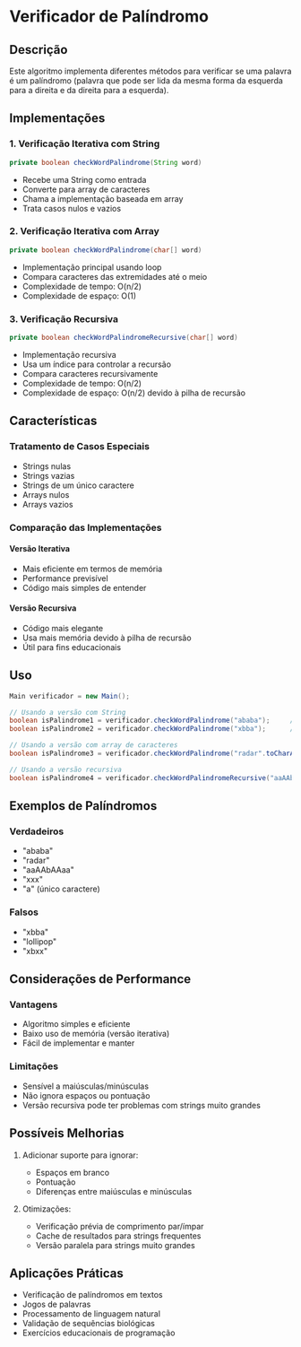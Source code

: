 # Verificador de Palíndromo

## Descrição
Este algoritmo implementa diferentes métodos para verificar se uma palavra é um palíndromo (palavra que pode ser lida da mesma forma da esquerda para a direita e da direita para a esquerda).

## Implementações

### 1. Verificação Iterativa com String
```java
private boolean checkWordPalindrome(String word)
```
- Recebe uma String como entrada
- Converte para array de caracteres
- Chama a implementação baseada em array
- Trata casos nulos e vazios

### 2. Verificação Iterativa com Array
```java
private boolean checkWordPalindrome(char[] word)
```
- Implementação principal usando loop
- Compara caracteres das extremidades até o meio
- Complexidade de tempo: O(n/2)
- Complexidade de espaço: O(1)

### 3. Verificação Recursiva
```java
private boolean checkWordPalindromeRecursive(char[] word)
```
- Implementação recursiva
- Usa um índice para controlar a recursão
- Compara caracteres recursivamente
- Complexidade de tempo: O(n/2)
- Complexidade de espaço: O(n/2) devido à pilha de recursão

## Características

### Tratamento de Casos Especiais
- Strings nulas
- Strings vazias
- Strings de um único caractere
- Arrays nulos
- Arrays vazios

### Comparação das Implementações

#### Versão Iterativa
- Mais eficiente em termos de memória
- Performance previsível
- Código mais simples de entender

#### Versão Recursiva
- Código mais elegante
- Usa mais memória devido à pilha de recursão
- Útil para fins educacionais

## Uso

```java
Main verificador = new Main();

// Usando a versão com String
boolean isPalindrome1 = verificador.checkWordPalindrome("ababa");     // true
boolean isPalindrome2 = verificador.checkWordPalindrome("xbba");      // false

// Usando a versão com array de caracteres
boolean isPalindrome3 = verificador.checkWordPalindrome("radar".toCharArray());  // true

// Usando a versão recursiva
boolean isPalindrome4 = verificador.checkWordPalindromeRecursive("aaAAbAAaa".toCharArray()); // true
```

## Exemplos de Palíndromos

### Verdadeiros
- "ababa"
- "radar"
- "aaAAbAAaa"
- "xxx"
- "a" (único caractere)

### Falsos
- "xbba"
- "lollipop"
- "xbxx"

## Considerações de Performance

### Vantagens
- Algoritmo simples e eficiente
- Baixo uso de memória (versão iterativa)
- Fácil de implementar e manter

### Limitações
- Sensível a maiúsculas/minúsculas
- Não ignora espaços ou pontuação
- Versão recursiva pode ter problemas com strings muito grandes

## Possíveis Melhorias

1. Adicionar suporte para ignorar:
   - Espaços em branco
   - Pontuação
   - Diferenças entre maiúsculas e minúsculas

2. Otimizações:
   - Verificação prévia de comprimento par/ímpar
   - Cache de resultados para strings frequentes
   - Versão paralela para strings muito grandes

## Aplicações Práticas

- Verificação de palíndromos em textos
- Jogos de palavras
- Processamento de linguagem natural
- Validação de sequências biológicas
- Exercícios educacionais de programação